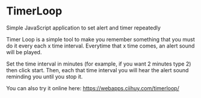 # TimerLoop
Simple JavaScript application to set alert and timer repeatedly

Timer Loop is a simple tool to make you remember something that you must do it every each x time interval. Everytime that x time comes, an alert sound will be played.

Set the time interval in minutes (for example, if you want 2 minutes type 2) then click start. Then, each that time interval you will hear the alert sound reminding you until you stop it.

You can also try it online here: https://webapps.ciihuy.com/timerloop/
